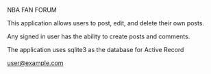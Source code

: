 NBA FAN FORUM

This application allows users to post, edit, and delete their own posts.

Any signed in user has the ability to create posts and comments.

The application uses sqlite3 as the database for Active Record



user@example.com